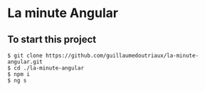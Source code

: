 # La minute Angular

## To start this project

```
$ git clone https://github.com/guillaumedoutriaux/la-minute-angular.git
$ cd ./la-minute-angular
$ npm i
$ ng s
```
